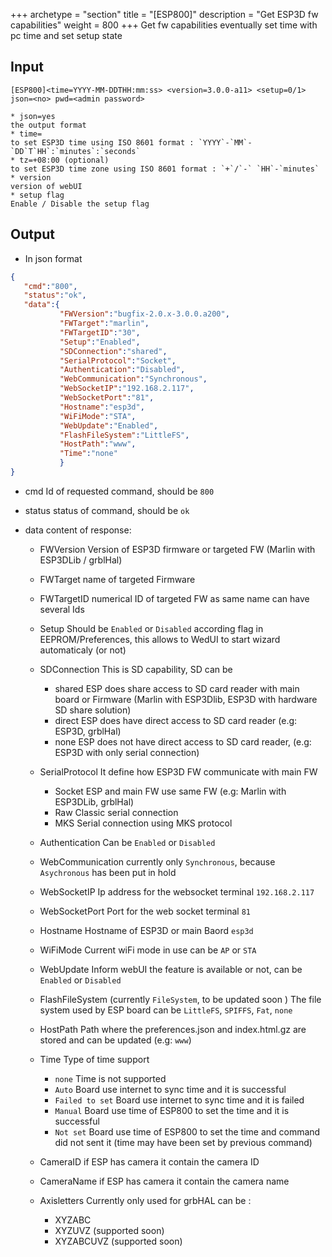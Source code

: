 +++
archetype = "section"
title = "[ESP800]"
description = "Get ESP3D fw capabilities"
weight = 800
+++
Get fw capabilities
eventually set time with pc time and set setup state


## Input

`[ESP800]<time=YYYY-MM-DDTHH:mm:ss> <version=3.0.0-a11> <setup=0/1> json=<no> pwd=<admin password>`

    * json=yes
    the output format
    * time=
    to set ESP3D time using ISO 8601 format : `YYYY`-`MM`-`DD`T`HH`:`minutes`:`seconds`
    * tz=+08:00 (optional)
    to set ESP3D time zone using ISO 8601 format : `+`/`-` `HH`-`minutes`
    * version
    version of webUI
    * setup flag
    Enable / Disable the setup flag

## Output

-   In json format

```json
{
   "cmd":"800",
   "status":"ok",
   "data":{
           "FWVersion":"bugfix-2.0.x-3.0.0.a200",
           "FWTarget":"marlin",
           "FWTargetID":"30",
           "Setup":"Enabled",
           "SDConnection":"shared",
           "SerialProtocol":"Socket",
           "Authentication":"Disabled",
           "WebCommunication":"Synchronous",
           "WebSocketIP":"192.168.2.117",
           "WebSocketPort":"81",
           "Hostname":"esp3d",
           "WiFiMode":"STA",
           "WebUpdate":"Enabled",
           "FlashFileSystem":"LittleFS",
           "HostPath":"www",
           "Time":"none"
           }
}
```

* cmd
Id of requested command, should be `800`

* status
status of command, should be `ok`

* data
content of response:
    * FWVersion
    Version  of ESP3D firmware or targeted FW (Marlin with ESP3DLib / grblHal)
    * FWTarget
    name of targeted  Firmware
    * FWTargetID
    numerical ID of targeted FW as same name can have several Ids
    * Setup
    Should be `Enabled` or `Disabled` according flag in EEPROM/Preferences, this allows to WedUI to start wizard automaticaly (or not)

    * SDConnection
    This is SD capability, SD can be
        * shared
        ESP does share access to SD card reader with main board or Firmware (Marlin with ESP3Dlib, ESP3D with hardware SD share solution)
        * direct
        ESP does have direct access to SD card reader (e.g: ESP3D, grblHal)
        * none
        ESP does not have direct access to SD card reader, (e.g: ESP3D with only serial connection)
    * SerialProtocol
    It define how ESP3D FW communicate with main FW
      * Socket
        ESP and main FW use same FW (e.g: Marlin with ESP3DLib, grblHal)
      * Raw
        Classic serial connection
      * MKS
        Serial connection using MKS protocol
    * Authentication
    Can be `Enabled` or `Disabled`
    * WebCommunication
      currently only `Synchronous`, because `Asychronous` has been put in hold
    * WebSocketIP
    Ip address for the websocket terminal `192.168.2.117`
    * WebSocketPort
    Port for the web socket terminal `81`
    * Hostname
      Hostname of ESP3D or main Baord `esp3d`
    * WiFiMode
    Current wiFi mode in use can be `AP` or `STA`
    * WebUpdate
    Inform webUI the feature is available or not, can be `Enabled` or `Disabled`
    * FlashFileSystem (currently `FileSystem`, to be updated soon )
    The file system used by ESP board can be `LittleFS`, `SPIFFS`, `Fat`, `none`
    * HostPath
    Path where the preferences.json and index.html.gz are stored and can be updated (e.g: `www`)
    * Time
    Type of time support
        * `none`
        Time is not supported
        * `Auto`
        Board use internet to sync time and it is successful
        * `Failed to set`
        Board use internet to sync time and it is failed
        * `Manual`
        Board use time of ESP800 to set the time and it is successful
        * `Not set`
        Board use time of ESP800 to set the time and command did not sent it (time may have been set by previous command)
    * CameraID
    if ESP has camera it contain the camera ID
    * CameraName
    if  ESP has camera it contain the camera name
    * Axisletters
    Currently only used for grbHAL
    can be :
      - XYZABC
      - XYZUVZ (supported soon)
      - XYZABCUVZ (supported soon)



 


